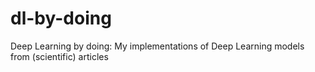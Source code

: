 # dl-by-doing
Deep Learning by doing: My implementations of Deep Learning models from (scientific) articles
